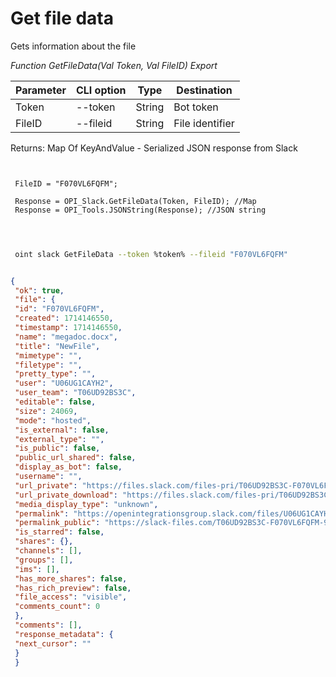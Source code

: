 ﻿---
sidebar_position: 3
---

# Get file data
 Gets information about the file


*Function GetFileData(Val Token, Val FileID) Export*

 | Parameter | CLI option | Type | Destination |
 |-|-|-|-|
 | Token | --token | String | Bot token |
 | FileID | --fileid | String | File identifier |

 
 Returns: Map Of KeyAndValue - Serialized JSON response from Slack

```bsl title="Code example"
	
 
 FileID = "F070VL6FQFM";
 
 Response = OPI_Slack.GetFileData(Token, FileID); //Map
 Response = OPI_Tools.JSONString(Response); //JSON string
 
	
```

```sh title="CLI command example"
 
 oint slack GetFileData --token %token% --fileid "F070VL6FQFM"


```


```json title="Result"

{
 "ok": true,
 "file": {
 "id": "F070VL6FQFM",
 "created": 1714146550,
 "timestamp": 1714146550,
 "name": "megadoc.docx",
 "title": "NewFile",
 "mimetype": "",
 "filetype": "",
 "pretty_type": "",
 "user": "U06UG1CAYH2",
 "user_team": "T06UD92BS3C",
 "editable": false,
 "size": 24069,
 "mode": "hosted",
 "is_external": false,
 "external_type": "",
 "is_public": false,
 "public_url_shared": false,
 "display_as_bot": false,
 "username": "",
 "url_private": "https://files.slack.com/files-pri/T06UD92BS3C-F070VL6FQFM/megadoc.docx",
 "url_private_download": "https://files.slack.com/files-pri/T06UD92BS3C-F070VL6FQFM/download/megadoc.docx",
 "media_display_type": "unknown",
 "permalink": "https://openintegrationsgroup.slack.com/files/U06UG1CAYH2/F070VL6FQFM/megadoc.docx",
 "permalink_public": "https://slack-files.com/T06UD92BS3C-F070VL6FQFM-9fb2618d36",
 "is_starred": false,
 "shares": {},
 "channels": [],
 "groups": [],
 "ims": [],
 "has_more_shares": false,
 "has_rich_preview": false,
 "file_access": "visible",
 "comments_count": 0
 },
 "comments": [],
 "response_metadata": {
 "next_cursor": ""
 }
 }

```
